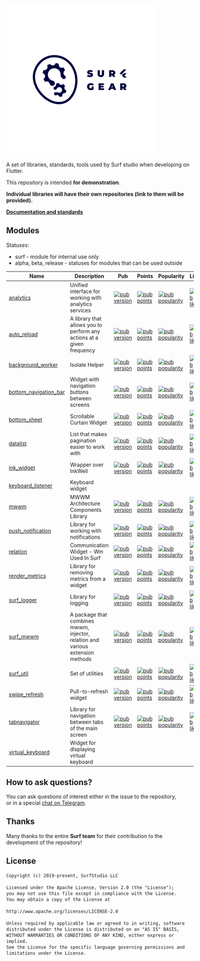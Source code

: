 # <img src="logo.gif" title="logo" width="400" height="400" align="middle" />  
  
  
A set of libraries, standards, tools used by Surf studio when developing on Flutter.  
  
This repository is intended **for demonstration**.  
  
**Individual libraries will have their own repositories (link to them will be provided).**  
  
[**Documentation and standards**](docs/en/main.md)  
  
## Modules  
  
Statuses: 

- surf - module for internal use only  
- alpha, beta, release - statuses for modules that can be used outside  
  
| Name | Description | Pub | Points | Popularity | Likes | Status |
| ---------- | ---------- | -------- |  ---------- | ---------- | -------- |  -------- |  
| [analytics](https://pub.dev/packages/analytics)|Unified interface for working with analytics services | [![pub version](https://img.shields.io/badge/pub-0.0.1--dev.3-blue)](https://pub.dev/packages/relation/versions) | [![pub points](https://img.shields.io/badge/pub%20points-110-brightgreen)](https://pub.dev/packages/relation/score) | [![pub popularity](https://img.shields.io/badge/pub%20popularity-68-brightgreen)](https://pub.dev/packages/relation/score) | [![pub likes](https://img.shields.io/badge/pub%20likes-4-brightgreen)](https://pub.dev/packages/relation/score) | surf |  
| [auto_reload](https://pub.dev/packages/auto_reload)| A library that allows you to perform any actions at a given frequency | [![pub version](https://img.shields.io/badge/pub-0.0.1--dev.3-blue)](https://pub.dev/packages/auto_reload/versions) | [![pub points](https://img.shields.io/badge/pub%20points-100-brightgreen)](https://pub.dev/packages/auto_reload/score) | [![pub popularity](https://img.shields.io/badge/pub%20popularity-0-brightgreen)](https://pub.dev/packages/auto_reload/score) | [![pub likes](https://img.shields.io/badge/pub%20likes-3-brightgreen)](https://pub.dev/packages/auto_reload/score) | surf |
| [background_worker](https://pub.dev/packages/background_worker)| Isolate Helper | [![pub version](https://img.shields.io/badge/pub-0.0.1--dev.5-blue)](https://pub.dev/packages/background_worker/versions) | [![pub points](https://img.shields.io/badge/pub%20points-80-brightgreen)](https://pub.dev/packages/background_worker/score) | [![pub popularity](https://img.shields.io/badge/pub%20popularity-27-brightgreen)](https://pub.dev/packages/background_worker/score) | [![pub likes](https://img.shields.io/badge/pub%20likes-0-brightgreen)](https://pub.dev/packages/background_worker/score) | surf |
| [bottom_navigation_bar](https://pub.dev/packages/bottom_navigation_bar)| Widget with navigation buttons between screens | [![pub version](https://img.shields.io/badge/pub-0.0.1--dev.5-blue)](https://pub.dev/packages/bottom_navigation_bar/versions) | [![pub points](https://img.shields.io/badge/pub%20points-100-brightgreen)](https://pub.dev/packages/bottom_navigation_bar/score) | [![pub popularity](https://img.shields.io/badge/pub%20popularity-61-brightgreen)](https://pub.dev/packages/bottom_navigation_bar/score) | [![pub likes](https://img.shields.io/badge/pub%20likes-4-brightgreen)](https://pub.dev/packages/bottom_navigation_bar/score) | surf |
| [bottom_sheet](https://pub.dev/packages/bottom_sheet) | Scrollable Curtain Widget | [![pub version](https://img.shields.io/badge/pub-0.0.1--dev.5-blue)](https://pub.dev/packages/bottom_sheet/versions) | [![pub points](https://img.shields.io/badge/pub%20points-80-brightgreen)](https://pub.dev/packages/bottom_sheet/score) | [![pub popularity](https://img.shields.io/badge/pub%20popularity-79-brightgreen)](https://pub.dev/packages/bottom_sheet/score) | [![pub likes](https://img.shields.io/badge/pub%20likes-6-brightgreen)](https://pub.dev/packages/bottom_sheet/score) | surf |
| [datalist](https://pub.dev/packages/datalist) | List that makes pagination easier to work with | [![pub version](https://img.shields.io/badge/pub-0.0.1--dev.4-blue)](https://pub.dev/packages/datalist/versions) | [![pub points](https://img.shields.io/badge/pub%20points-90-brightgreen)](https://pub.dev/packages/datalist/score) | [![pub popularity](https://img.shields.io/badge/pub%20popularity-18-brightgreen)](https://pub.dev/packages/datalist/score) | [![pub likes](https://img.shields.io/badge/pub%20likes-3-brightgreen)](https://pub.dev/packages/datalist/score) | surf | 
| [ink_widget](https://pub.dev/packages/ink_widget) | Wrapper over InkWell | [![pub version](https://img.shields.io/badge/pub-1.0.0--dev.4-blue)](https://pub.dev/packages/ink_widget/versions) | [![pub points](https://img.shields.io/badge/pub%20points-110-brightgreen)](https://pub.dev/packages/ink_widget/score) | [![pub popularity](https://img.shields.io/badge/pub%20popularity-50-brightgreen)](https://pub.dev/packages/ink_widget/score) | [![pub likes](https://img.shields.io/badge/pub%20likes-3-brightgreen)](https://pub.dev/packages/ink_widget/score) | surf |
| [keyboard_listener](packages/keyboard_listener/) | Keyboard widget ||||| surf |  
| [mwwm](https://pub.dev/packages/mwwm) | MWWM Architecture Components Library | [![pub version](https://img.shields.io/badge/pub-0.1.1-blue)](https://pub.dev/packages/mwwm) | [![pub points](https://img.shields.io/badge/pub%20points-100-brightgreen)](https://pub.dev/packages/mwwm/score) | [![pub popularity](https://img.shields.io/badge/pub%20popularity-73-brightgreen)](https://pub.dev/packages/mwwm/score) | [![pub likes](https://img.shields.io/badge/pub%20likes-18-brightgreen)](https://pub.dev/packages/mwwm/score) | beta |
| [push_notification](https://pub.dev/packages/push_notification) | Library for working with notifications | [![pub version](https://img.shields.io/badge/pub-0.0.1--dev.2-blue)](https://pub.dev/packages/push_notification/versions) | [![pub points](https://img.shields.io/badge/pub%20points-80-brightgreen)](https://pub.dev/packages/push_notification/score) | [![pub popularity](https://img.shields.io/badge/pub%20popularity-46-brightgreen)](https://pub.dev/packages/push_notification/score) | [![pub likes](https://img.shields.io/badge/pub%20likes-3-brightgreen)](https://pub.dev/packages/push_notification/score) | surf |
| [relation](https://pub.dev/packages/relation) | Communication Widget - Wm Used In Surf | [![pub version](https://img.shields.io/badge/pub-0.0.2-blue)](https://pub.dev/packages/relation/versions) | [![pub points](https://img.shields.io/badge/pub%20points-100-brightgreen)](https://pub.dev/packages/relation/score) | [![pub popularity](https://img.shields.io/badge/pub%20popularity-73-brightgreen)](https://pub.dev/packages/relation/score) | [![pub likes](https://img.shields.io/badge/pub%20likes-7-brightgreen)](https://pub.dev/packages/relation/score) | alpha |
| [render_metrics](https://pub.dev/packages/render_metrics) | Library for removing metrics from a widget | [![pub version](https://img.shields.io/badge/pub-1.0.1-blue)](https://pub.dev/packages/render_metrics) | [![pub points](https://img.shields.io/badge/pub%20points-110-brightgreen)](https://pub.dev/packages/render_metrics/score) | [![pub popularity](https://img.shields.io/badge/pub%20popularity-71-brightgreen)](https://pub.dev/packages/render_metrics/score) | [![pub likes](https://img.shields.io/badge/pub%20likes-13-brightgreen)](https://pub.dev/packages/render_metrics/score) | release | 
| [surf_logger](https://pub.dev/packages/surf_logger) | Library for logging | [![pub version](https://img.shields.io/badge/pub-0.0.1--dev.3-blue)](https://pub.dev/packages/surf_logger/versions) | [![pub points](https://img.shields.io/badge/pub%20points-100-brightgreen)](hhttps://pub.dev/packages/surf_logger/score) | [![pub popularity](https://img.shields.io/badge/pub%20popularity-68-brightgreen)](https://pub.dev/packages/surf_logger/score) | [![pub likes](https://img.shields.io/badge/pub%20likes-3-brightgreen)](https://pub.dev/packages/surf_logger/score) | surf |
| [surf_mwwm](https://pub.dev/packages/surf_mwwm) | A package that combines mwwm, injector, relation and various extension methods | [![pub version](https://img.shields.io/badge/pub-0.0.1--dev.9-blue)](https://pub.dev/packages/surf_mwwm/versions) | [![pub points](https://img.shields.io/badge/pub%20points-110-brightgreen)](https://pub.dev/packages/surf_mwwm/score) | [![pub popularity](https://img.shields.io/badge/pub%20popularity-68-brightgreen)](https://pub.dev/packages/surf_mwwm/score) | [![pub likes](https://img.shields.io/badge/pub%20likes-6-brightgreen)](https://pub.dev/packages/surf_mwwm/score) | surf | 
| [surf_util](https://pub.dev/packages/surf_util) | Set of utilities | [![pub version](https://img.shields.io/badge/pub-0.0.1--dev.9-blue)](https://pub.dev/packages/surf_util/versions) | [![pub points](https://img.shields.io/badge/pub%20points-100-brightgreen)](https://pub.dev/packages/surf_util/score) | [![pub popularity](https://img.shields.io/badge/pub%20popularity-73-brightgreen)](https://pub.dev/packages/surf_util/score) | [![pub likes](https://img.shields.io/badge/pub%20likes-3-brightgreen)](https://pub.dev/packages/surf_util/score) | surf |
| [swipe_refresh](https://pub.dev/packages/swipe_refresh) | Pull-to-refresh widget | [![pub version](https://img.shields.io/badge/0.0.1-dev.9-blue)](https://pub.dev/packages/swipe_refresh) | [![pub points](https://img.shields.io/badge/pub%20points-90-brightgreen)](https://pub.dev/packages/swipe_refresh) | [![pub popularity](https://img.shields.io/badge/pub%20popularity-66-brightgreen)](https://pub.dev/packages/swipe_refresh) | [![pub likes](https://img.shields.io/badge/pub%20likes-4-brightgreen)](https://pub.dev/packages/swipe_refresh) | surf |
| [tabnavigator](https://pub.dev/packages/tabnavigator) | Library for navigation between tabs of the main screen | [![pub version](https://img.shields.io/badge/pub-0.0.1--dev.7-blue)](https://pub.dev/packages/tabnavigator/versions) | [![pub points](https://img.shields.io/badge/pub%20points-80-brightgreen)](https://pub.dev/packages/tabnavigator/score) | [![pub popularity](https://img.shields.io/badge/pub%20popularity-71-brightgreen)](https://pub.dev/packages/tabnavigator/score) | [![pub likes](https://img.shields.io/badge/pub%20likes-4-brightgreen)](https://pub.dev/packages/tabnavigator/score) | surf | 
| [virtual_keyboard](packages/virtual_keyboard/) | Widget for displaying virtual keyboard ||||| surf |  
  
  
## How to ask questions?  
  
You can ask questions of interest either in the issue to the repository,  
or in a special [chat on Telegram](https://t.me/SurfGear).  
  
## Thanks  
  
Many thanks to the entire **Surf team** for their contribution to the development of the repository!  
  
## License  
```  
Copyright (c) 2019-present, SurfStudio LLC  
  
Licensed under the Apache License, Version 2.0 (the "License");  
you may not use this file except in compliance with the License.  
You may obtain a copy of the License at  
  
http://www.apache.org/licenses/LICENSE-2.0  
  
Unless required by applicable law or agreed to in writing, software  
distributed under the License is distributed on an "AS IS" BASIS,  
WITHOUT WARRANTIES OR CONDITIONS OF ANY KIND, either express or implied.  
See the License for the specific language governing permissions and  
limitations under the License.  
```